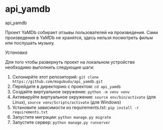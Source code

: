 # api_yamdb
api_yamdb

Проект YaMDb собирает отзывы пользователей на произведения. Сами произведения в YaMDb не хранятся, здесь нельзя посмотреть фильм или послушать музыку.

_Установка_

Для того чтобы развернуть проект на локальном устройстве необходимо выполнить следующие шаги:

1. Склонирйте этот репозиторий: `git clone https://github.com/mogubudu/api_yamdb.git`
2. Перейдите в директорию с проектом: `cd api_yamdb`
3. Создайте виртуальное окружение: `python -m venv venv`
4. Активируйте виртуальное окружение: `source env/bin/activate` (для Linux), `source venv/Scripts/activate` (для Windows)
5. Установите зависимости из requirements.txt: `pip install -r requirements.txt`
6. Запустите миграции: `python manage.py migrate`
7. Запустите сервер: `python manage.py runserver`
